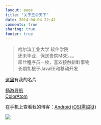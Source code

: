 ```yaml
---
layout: page
title: "关于玉令天下"
date: 2014-04-04 22:42
comments: true
sharing: true
footer: true
---
```


>哈尔滨工业大学 软件学院  
>还未毕业，保送贵院MSE。。。  
>屌丝程序员一枚，喜欢接触新鲜事物  
>长期扎根于JavaEE和移动开发  

[这里](http://about.me/yulingtianxia/)有我的名片


[畅游导航](http://changyou.yulingtianxia.com)  
[ColorAtom](http://coloratom.yulingtianxia.com)

在手机上查看我的博客：[Android](/download/blog_android.apk)  [iOS(需越狱)](/download/玉令天下的Blog_0.3_iosbrk.ipa)  

 <a href='http://me.alipay.com/yulingtianxia'> <img src='https://img.alipay.com/sys/personalprod/style/mc/btn-index.png' /> </a>